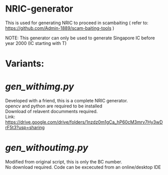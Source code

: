 # NRIC-generator

This is used for generating NRIC to proceed in scambaiting ( refer to: https://github.com/Admin-1889/scam-baiting-tools )

NOTE: This generator can only be used to generate Singapore IC before year 2000 (IC starting with T)

# Variants:

# *gen_withimg.py*
Developed with a friend, this is a complete NRIC generator. <br />
opencv and python are required to be installed <br />
Download of relavent documments required. <br />
Link: https://drive.google.com/drive/folders/1nzdz0m1gCa_hP60cM3mrv7Hy3wDrF5t3?usp=sharing

# *gen_withoutimg.py*
Modified from original script, this is only the BC number. <br />
No download required. Code can be excecuted from an online/desktop IDE
